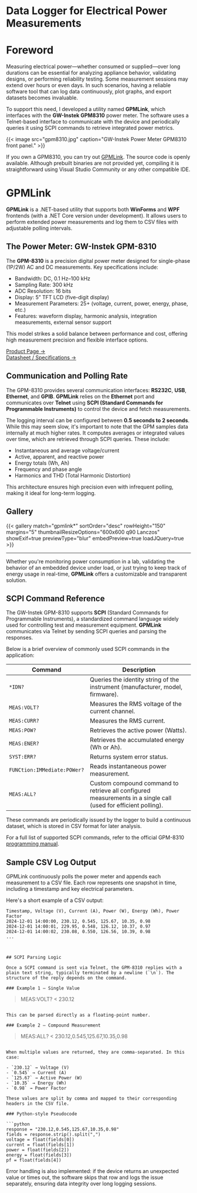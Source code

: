 # Data Logger for Electrical Power Measurements


# Foreword

Measuring electrical power—whether consumed or supplied—over long durations can be essential for analyzing appliance behavior, validating designs, or performing reliability testing. Some measurement sessions may extend over hours or even days. In such scenarios, having a reliable software tool that can log data continuously, plot graphs, and export datasets becomes invaluable.

To support this need, I developed a utility named **GPMLink**, which interfaces with the **GW-Instek GPM8310** power meter. The software uses a Telnet-based interface to communicate with the device and periodically queries it using SCPI commands to retrieve integrated power metrics.

{{< image src="gpm8310.jpg" caption="GW-Instek Power Meter GPM8310 front panel." >}}

If you own a GPM8310, you can try out [GPMLink](https://github.com/lucaji/GPMLink). The source code is openly available. Although prebuilt binaries are not provided yet, compiling it is straightforward using Visual Studio Community or any other compatible IDE.

# GPMLink

**GPMLink** is a .NET-based utility that supports both **WinForms** and **WPF** frontends (with a .NET Core version under development). It allows users to perform extended power measurements and log them to CSV files with adjustable polling intervals.

## The Power Meter: GW-Instek GPM-8310

The **GPM-8310** is a precision digital power meter designed for single-phase (1P/2W) AC and DC measurements. Key specifications include:

- Bandwidth: DC, 0.1 Hz–100 kHz
- Sampling Rate: 300 kHz
- ADC Resolution: 16 bits
- Display: 5” TFT LCD (five-digit display)
- Measurement Parameters: 25+ (voltage, current, power, energy, phase, etc.)
- Features: waveform display, harmonic analysis, integration measurements, external sensor support

This model strikes a solid balance between performance and cost, offering high measurement precision and flexible interface options.

[Product Page →](https://www.gwinstek.com/en-global/products/detail/GPM-8310)  
[Datasheet / Specifications →](https://www.gwinstek.com/en-global/products/downloadSeriesSpec/2114)

## Communication and Polling Rate

The GPM-8310 provides several communication interfaces: **RS232C**, **USB**, **Ethernet**, and **GPIB**. **GPMLink** relies on the **Ethernet** port and communicates over **Telnet** using **SCPI (Standard Commands for Programmable Instruments)** to control the device and fetch measurements.

The logging interval can be configured between **0.5 seconds to 2 seconds**. While this may seem slow, it's important to note that the GPM samples data internally at much higher rates. It computes averages or integrated values over time, which are retrieved through SCPI queries. These include:

- Instantaneous and average voltage/current
- Active, apparent, and reactive power
- Energy totals (Wh, Ah)
- Frequency and phase angle
- Harmonics and THD (Total Harmonic Distortion)

This architecture ensures high precision even with infrequent polling, making it ideal for long-term logging.

## Gallery

{{< gallery match="gpmlink*" sortOrder="desc" rowHeight="150" margins="5" thumbnailResizeOptions="600x600 q90 Lanczos" showExif=true previewType="blur" embedPreview=true loadJQuery=true >}}

---

Whether you're monitoring power consumption in a lab, validating the behavior of an embedded device under load, or just trying to keep track of energy usage in real-time, **GPMLink** offers a customizable and transparent solution.


## SCPI Command Reference

The GW-Instek GPM-8310 supports **SCPI** (Standard Commands for Programmable Instruments), a standardized command language widely used for controlling test and measurement equipment. **GPMLink** communicates via Telnet by sending SCPI queries and parsing the responses.

Below is a brief overview of commonly used SCPI commands in the application:

| Command | Description |
|--------|-------------|
| `*IDN?` | Queries the identity string of the instrument (manufacturer, model, firmware). |
| `MEAS:VOLT?` | Measures the RMS voltage of the current channel. |
| `MEAS:CURR?` | Measures the RMS current. |
| `MEAS:POW?` | Retrieves the active power (Watts). |
| `MEAS:ENER?` | Retrieves the accumulated energy (Wh or Ah). |
| `SYST:ERR?` | Returns system error status. |
| `FUNCtion:IMMediate:POWer?` | Reads instantaneous power measurement. |
| `MEAS:ALL?` | Custom compound command to retrieve all configured measurements in a single call (used for efficient polling). |

These commands are periodically issued by the logger to build a continuous dataset, which is stored in CSV format for later analysis.

For a full list of supported SCPI commands, refer to the official GPM-8310 [programming manual](https://www.gwinstek.com/en-global/products/downloadSeriesManual/2114).

## Sample CSV Log Output

GPMLink continuously polls the power meter and appends each measurement to a CSV file. Each row represents one snapshot in time, including a timestamp and key electrical parameters.

Here's a short example of a CSV output:

```csv
Timestamp, Voltage (V), Current (A), Power (W), Energy (Wh), Power Factor
2024-12-01 14:00:00, 230.12, 0.545, 125.67, 10.35, 0.98
2024-12-01 14:00:01, 229.95, 0.548, 126.12, 10.37, 0.97
2024-12-01 14:00:02, 230.08, 0.550, 126.56, 10.39, 0.98
...



## SCPI Parsing Logic

Once a SCPI command is sent via Telnet, the GPM-8310 replies with a plain text string, typically terminated by a newline (`\n`). The structure of the reply depends on the command.

### Example 1 – Single Value

```
> MEAS:VOLT?
< 230.12
```

This can be parsed directly as a floating-point number.

### Example 2 – Compound Measurement

```
> MEAS:ALL?
< 230.12,0.545,125.67,10.35,0.98
```

When multiple values are returned, they are comma-separated. In this case:

- `230.12` → Voltage (V)
- `0.545` → Current (A)
- `125.67` → Active Power (W)
- `10.35` → Energy (Wh)
- `0.98` → Power Factor

These values are split by comma and mapped to their corresponding headers in the CSV file.

### Python-style Pseudocode

```python
response = "230.12,0.545,125.67,10.35,0.98"
fields = response.strip().split(",")
voltage = float(fields[0])
current = float(fields[1])
power = float(fields[2])
energy = float(fields[3])
pf = float(fields[4])
```

Error handling is also implemented: if the device returns an unexpected value or times out, the software skips that row and logs the issue separately, ensuring data integrity over long logging sessions.

